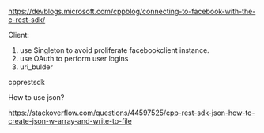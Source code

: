 

https://devblogs.microsoft.com/cppblog/connecting-to-facebook-with-the-c-rest-sdk/

Client:
1. use Singleton to avoid proliferate facebookclient instance.
2. use OAuth to perform user logins
3. uri_bulder 



cpprestsdk 

How to use json?

https://stackoverflow.com/questions/44597525/cpp-rest-sdk-json-how-to-create-json-w-array-and-write-to-file
